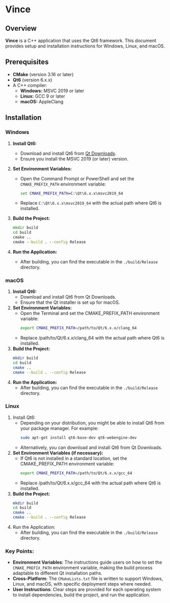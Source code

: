 # Vince

## Overview

**Vince** is a C++ application that uses the Qt6 framework. This document provides setup and installation instructions for Windows, Linux, and macOS.

## Prerequisites

- **CMake** (version 3.16 or later)
- **Qt6** (version 6.x.x)
- A C++ compiler:
  - **Windows:** MSVC 2019 or later
  - **Linux:** GCC 9 or later
  - **macOS:** AppleClang

## Installation

### Windows

1. **Install Qt6:**
   - Download and install Qt6 from [Qt Downloads](https://www.qt.io/download-qt-installer).
   - Ensure you install the MSVC 2019 (or later) version.

2. **Set Environment Variables:**
   - Open the Command Prompt or PowerShell and set the `CMAKE_PREFIX_PATH` environment variable:
     ```cmd
     set CMAKE_PREFIX_PATH=C:\Qt\6.x.x\msvc2019_64
     ```
   - Replace `C:\Qt\6.x.x\msvc2019_64` with the actual path where Qt6 is installed.

3. **Build the Project:**
   ```cmd
   mkdir build
   cd build
   cmake ..
   cmake --build . --config Release
4. **Run the Application:**
    - After building, you can find the executable in the `./build/Release` directory.

### macOS
1. **Install Qt6:**
    - Download and install Qt6 from Qt Downloads.
    - Ensure that the Qt installer is set up for macOS.
2. **Set Environment Variables:**
    - Open the Terminal and set the CMAKE_PREFIX_PATH environment variable:
      ```bash
      export CMAKE_PREFIX_PATH=/path/to/Qt/6.x.x/clang_64
      ```
    - Replace /path/to/Qt/6.x.x/clang_64 with the actual path where Qt6 is installed.
3. **Build the Project:**
    ```bash
    mkdir build
    cd build
    cmake ..
    cmake --build . --config Release
    ```
4. **Run the Application:**
    - After building, you can find the executable in the `./build/Release` directory.

### Linux
1. Install Qt6:
    - Depending on your distribution, you might be able to install Qt6 from your package manager. For example:
      ```bash
      sudo apt-get install qt6-base-dev qt6-webengine-dev
    - Alternatively, you can download and install Qt6 from Qt Downloads.
2. **Set Environment Variables (if necessary):**
    - If Qt6 is not installed in a standard location, set the CMAKE_PREFIX_PATH environment variable:
      ```bash
      export CMAKE_PREFIX_PATH=/path/to/Qt/6.x.x/gcc_64
    - Replace /path/to/Qt/6.x.x/gcc_64 with the actual path where Qt6 is installed.
3. **Build the Project:**
    ```bash
    mkdir build
    cd build
    cmake ..
    cmake --build . --config Release
4. Run the Application:
    - After building, you can find the executable in the `./build/Release` directory.
  
### Key Points:
- **Environment Variables**: The instructions guide users on how to set the `CMAKE_PREFIX_PATH` environment variable, making the build process adaptable to different Qt installation paths.
- **Cross-Platform**: The `CMakeLists.txt` file is written to support Windows, Linux, and macOS, with specific deployment steps where needed.
- **User Instructions**: Clear steps are provided for each operating system to install dependencies, build the project, and run the application.
